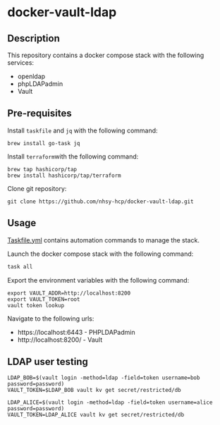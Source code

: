 # docker-vault-ldap

## Description
This repository contains a docker compose stack with the following services:
- openldap
- phpLDAPadmin
- Vault

## Pre-requisites
Install `taskfile` and `jq` with the following command:
```shell
brew install go-task jq
```
Install `terraform`with the following command:
```shell
brew tap hashicorp/tap
brew install hashicorp/tap/terraform
```

Clone git repository:
```shell
git clone https://github.com/nhsy-hcp/docker-vault-ldap.git
```

## Usage
[Taskfile.yml](Taskfile.yml) contains automation commands to manage the stack.

Launch the docker compose stack with the following command:
```bash
task all
```

Export the environment variables with the following command:
```shell
export VAULT_ADDR=http://localhost:8200
export VAULT_TOKEN=root
vault token lookup
```

Navigate to the following urls:
- https://localhost:6443 - PHPLDAPadmin
- http://localhost:8200/ - Vault

## LDAP user testing
```shell
LDAP_BOB=$(vault login -method=ldap -field=token username=bob password=password)
VAULT_TOKEN=$LDAP_BOB vault kv get secret/restricted/db
```

```shell
LDAP_ALICE=$(vault login -method=ldap -field=token username=alice password=password)
VAULT_TOKEN=LDAP_ALICE vault kv get secret/restricted/db
```
